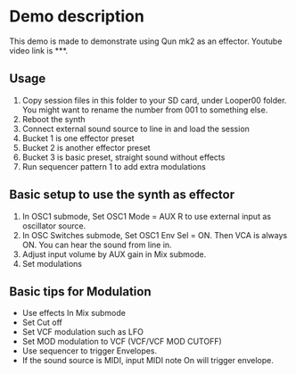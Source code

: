 # Demo description
This demo is made to demonstrate using Qun mk2 as an effector.
Youtube video link is ***.

## Usage
1. Copy session files in this folder to your SD card, under Looper00 folder. You might want to rename the number from 001 to something else.
2. Reboot the synth
3. Connect external sound source to line in and load the session
4. Bucket 1 is one effector preset
5. Bucket 2 is another effector preset
6. Bucket 3 is basic preset, straight sound without effects
7. Run sequencer pattern 1 to add extra modulations

## Basic setup to use the synth as effector
1. In OSC1 submode, Set OSC1 Mode = AUX R to use external input as oscillator source.
2. In OSC Switches submode, Set OSC1 Env Sel = ON. Then VCA is always ON. You can hear the sound from line in.
3. Adjust input volume by AUX gain in Mix submode.
4. Set modulations

## Basic tips for Modulation
 - Use effects In Mix submode
 - Set Cut off
 - Set VCF modulation such as LFO
 - Set MOD modulation to VCF (VCF/VCF MOD CUTOFF)
 - Use sequencer to trigger Envelopes.
 - If the sound source is MIDI, input MIDI note On will trigger envelope.